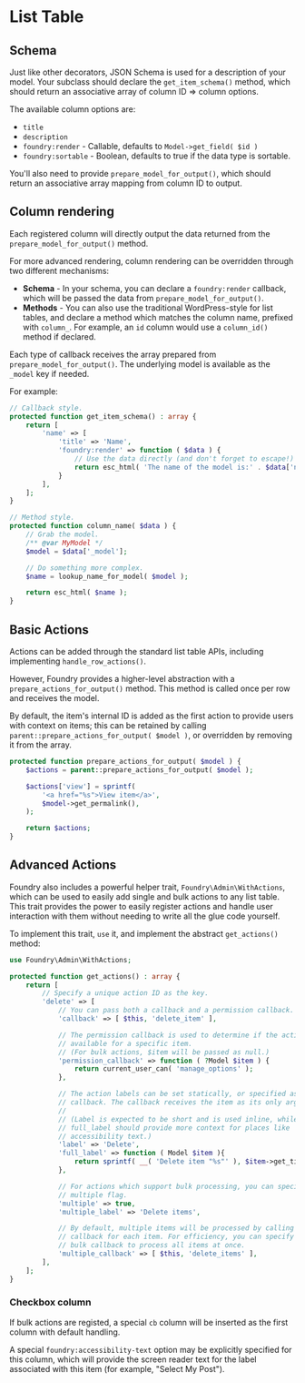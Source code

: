 # List Table

## Schema

Just like other decorators, JSON Schema is used for a description of your model. Your subclass should declare the `get_item_schema()` method, which should return an associative array of column ID => column options.

The available column options are:

* `title`
* `description`
* `foundry:render` - Callable, defaults to `Model->get_field( $id )`
* `foundry:sortable` - Boolean, defaults to true if the data type is sortable.

You'll also need to provide `prepare_model_for_output()`, which should return an associative array mapping from column ID to output.


## Column rendering

Each registered column will directly output the data returned from the `prepare_model_for_output()` method.

For more advanced rendering, column rendering can be overridden through two different mechanisms:

* **Schema** - In your schema, you can declare a `foundry:render` callback, which will be passed the data from `prepare_model_for_output()`.
* **Methods** - You can also use the traditional WordPress-style for list tables, and declare a method which matches the column name, prefixed with `column_`. For example, an `id` column would use a `column_id()` method if declared.

Each type of callback receives the array prepared from `prepare_model_for_output()`. The underlying model is available as the `_model` key if needed.

For example:

```php
// Callback style.
protected function get_item_schema() : array {
	return [
		'name' => [
			'title' => 'Name',
			'foundry:render' => function ( $data ) {
				// Use the data directly (and don't forget to escape!)
				return esc_html( 'The name of the model is:' . $data['name'] );
			}
		],
	];
}

// Method style.
protected function column_name( $data ) {
	// Grab the model.
	/** @var MyModel */
	$model = $data['_model'];

	// Do something more complex.
	$name = lookup_name_for_model( $model );

	return esc_html( $name );
}
```


## Basic Actions

Actions can be added through the standard list table APIs, including implementing `handle_row_actions()`.

However, Foundry provides a higher-level abstraction with a `prepare_actions_for_output()` method. This method is called once per row and receives the model.

By default, the item's internal ID is added as the first action to provide users with context on items; this can be retained by calling `parent::prepare_actions_for_output( $model )`, or overridden by removing it from the array.

```php
protected function prepare_actions_for_output( $model ) {
	$actions = parent::prepare_actions_for_output( $model );

	$actions['view'] = sprintf(
		'<a href="%s">View item</a>',
		$model->get_permalink(),
	);

	return $actions;
}
```


## Advanced Actions

Foundry also includes a powerful helper trait, `Foundry\Admin\WithActions`, which can be used to easily add single and bulk actions to any list table. This trait provides the power to easily register actions and handle user interaction with them without needing to write all the glue code yourself.

To implement this trait, `use` it, and implement the abstract `get_actions()` method:

```php
use Foundry\Admin\WithActions;

protected function get_actions() : array {
	return [
		// Specify a unique action ID as the key.
		'delete' => [
			// You can pass both a callback and a permission callback.
			'callback' => [ $this, 'delete_item' ],

			// The permission callback is used to determine if the action is
			// available for a specific item.
			// (For bulk actions, $item will be passed as null.)
			'permission_callback' => function ( ?Model $item ) {
				return current_user_can( 'manage_options' );
			},

			// The action labels can be set statically, or specified as a
			// callback. The callback receives the item as its only argument.
			//
			// (Label is expected to be short and is used inline, while
			// full_label should provide more context for places like
			// accessibility text.)
			'label' => 'Delete',
			'full_label' => function ( Model $item ){
				return sprintf( __( 'Delete item "%s"' ), $item->get_title() );
			},

			// For actions which support bulk processing, you can specify the
			// multiple flag.
			'multiple' => true,
			'multiple_label' => 'Delete items',

			// By default, multiple items will be processed by calling the
			// callback for each item. For efficiency, you can specify a
			// bulk callback to process all items at once.
			'multiple_callback' => [ $this, 'delete_items' ],
		],
	];
}
```

### Checkbox column

If bulk actions are registed, a special `cb` column will be inserted as the first column with default handling.

A special `foundry:accessibility-text` option may be explicitly specified for this column, which will provide the screen reader text for the label associated with this item (for example, "Select My Post").
